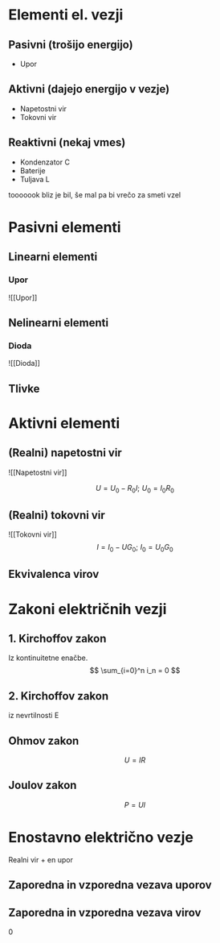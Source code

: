 # Elementi el. vezji
## Pasivni (trošijo energijo)
- Upor
## Aktivni (dajejo energijo v vezje)
- Napetostni vir
- Tokovni vir
## Reaktivni (nekaj vmes)
- Kondenzator C
- Baterije
- Tuljava L



tooooook bliz je bil, še mal pa bi vrečo za smeti vzel

# Pasivni elementi
## Linearni elementi
### Upor
![[Upor]]
## Nelinearni elementi
### Dioda
![[Dioda]]

## Tlivke

# Aktivni elementi
## (Realni) napetostni vir
![[Napetostni vir]]

$$U = U_0 - R_0I; \, \,U_0 = I_0 R_0$$

## (Realni) tokovni vir
![[Tokovni vir]]
$$I = I_0 - U G_0; \, \, I_0 = U_0 G_0$$
## Ekvivalenca virov

# Zakoni električnih vezji
## 1. Kirchoffov zakon
Iz kontinuitetne enačbe.
$$
\sum_{i=0}^n i_n = 0
$$
## 2. Kirchoffov zakon
iz nevrtilnosti E

## Ohmov zakon
$$U = I R$$
## Joulov zakon
$$P = UI$$
# Enostavno električno vezje
Realni vir + en upor


## Zaporedna in vzporedna vezava uporov

## Zaporedna in vzporedna vezava virov
   0
